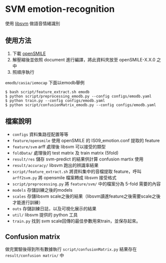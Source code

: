 # SVM emotion-recognition
使用 [libsvm](https://www.csie.ntu.edu.tw/~cjlin/libsvm/) 做語音情緒識別

## 使用方法
1. 下載 [openSMILE](http://audeering.com/technology/opensmile/)
2. 解壓縮後並依照 document 進行編譯，將此資料夾放至 openSMILE-X.X.0 之中
3. 照順序執行 

`emodb/casia/iemocap`
下面以emodb舉例

```
$ bash script/feature_extract.sh emodb 
$ python script/preprocessing_emodb.py --config configs/emodb.yaml 
$ python train.py --config configs/emodb.yaml
$ python script/confusionMatrix_emodb.py --config configs/emodb.yaml
```

## 檔案說明
- `configs` 資料集路徑配置等等
- `feature/opensmile` 使用 openSMILE 的 IS09\_emotion.conf 提取的 feature
- `feature/svm` arff 處理後 libsvm 可以接受的類型
- `foldData/` 處理後的 test matrix 及 train matrix (5fold)
- `result/res` 儲存 svm-predict 的結果供計算 confusion martix 使用
- `result/accuracy/` libsvm 跑出的辨識率結果
- `script/feature_extract.sh` 將資料集中的音檔提取 feature，呼叫 `arff2svm.py` 將 opensmile 檔案轉成 libsvm 接受格式
- `script/preprocessing.py` 將 `feature/svm/` 中的檔案分為 5-fold 需要的內容
- `models` 存儲訓練之後的models
- `scales` 存儲libsvm scale之後的結果（libsvm讀進feature之後需要scale之後才能進行訓練）
- `outs` 存儲訓練日誌，以及可視化展示的結果
- `util/` libsvm 提供的 python 工具
- `train.py` 找到 svm scale回傳的最佳參數用來train，並保存起來。

## Confusion matrix
做完實驗後得到所有數據執行 `script/confusionMatrix.py` 結果存在 `result/confusion matrix/` 中
